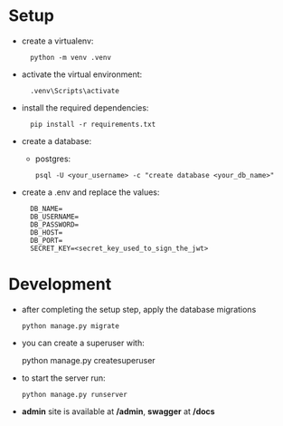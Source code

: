 # Setup

* create a virtualenv:
    
        python -m venv .venv

* activate the virtual environment:

        .venv\Scripts\activate

* install the required dependencies:

        pip install -r requirements.txt

* create a database:
  * postgres:
    
        psql -U <your_username> -c "create database <your_db_name>"

* create a .env and replace the values:

        DB_NAME=
        DB_USERNAME=
        DB_PASSWORD=
        DB_HOST=
        DB_PORT=
        SECRET_KEY=<secret_key_used_to_sign_the_jwt>

# Development

* after completing the setup step, apply the database migrations


      python manage.py migrate

* you can create a superuser with:

      
    python manage.py createsuperuser

* to start the server run:

    
      python manage.py runserver

* **admin** site is available at **/admin**, **swagger** at **/docs** 